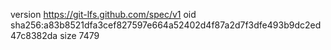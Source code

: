 version https://git-lfs.github.com/spec/v1
oid sha256:a83b8521dfa3cef827597e664a52402d4f87a2d7f3dfe493b9dc2ed47c8382da
size 7479
